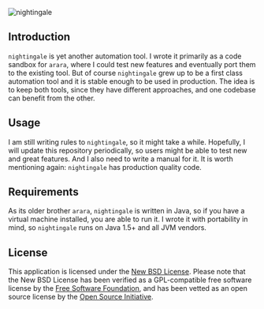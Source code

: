 ![nightingale](http://i.imgur.com/oqkn9SB.png)

## Introduction

`nightingale` is yet another automation tool. I wrote it primarily as a code sandbox for `arara`, where I could test new features and eventually port them to the existing tool. But of course `nightingale` grew up to be a first class automation tool and it is stable enough to be used in production. The idea is to keep both tools, since they have different approaches, and one codebase can benefit from the other.

## Usage

I am still writing rules to `nightingale`, so it might take a while. Hopefully, I will update this repository periodically, so users might be able to test new and great features. And I also need to write a manual for it. It is worth mentioning again: `nightingale` has production quality code.

## Requirements

As its older brother `arara`, `nightingale` is written in Java, so if you have a virtual machine installed, you are able to run it. I wrote it with portability in mind, so `nightingale` runs on Java 1.5+ and all JVM vendors.

## License

This application is licensed under the [New BSD License](http://www.opensource.org/licenses/bsd-license.php). Please note that the New BSD License has been verified as a GPL-compatible free software license by the [Free Software Foundation](http://www.fsf.org/), and has been vetted as an open source license by the [Open Source Initiative](http://www.opensource.org/).


